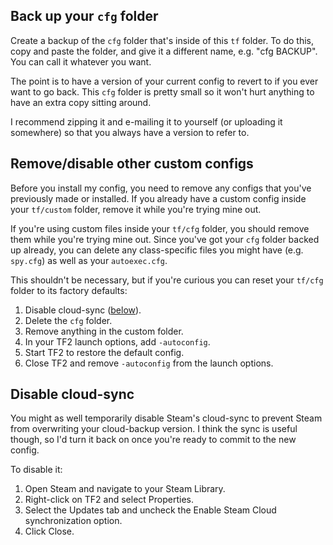 ## Back up your `cfg` folder

Create a backup of the `cfg` folder that's inside of this `tf` folder. To do this, copy and paste the folder, and give it a different name, e.g. "cfg BACKUP". You can call it whatever you want.

The point is to have a version of your current config to revert to if you ever want to go back. This `cfg` folder is pretty small so it won't hurt anything to have an extra copy sitting around.

I recommend zipping it and e-mailing it to yourself (or uploading it somewhere) so that you always have a version to refer to.

## Remove/disable other custom configs

Before you install my config, you need to remove any configs that you've previously made or installed. If you already have a custom config inside your `tf/custom` folder, remove it while you're trying mine out.

If you're using custom files inside your `tf/cfg` folder, you should remove them while you're trying mine out. Since you've got your `cfg` folder backed up already, you can delete any class-specific files you might have (e.g. `spy.cfg`) as well as your `autoexec.cfg`.

This shouldn't be necessary, but if you're curious you can reset your `tf/cfg` folder to its factory defaults:

1.  Disable cloud-sync ([below](#disable-cloud-sync)).
1.  Delete the `cfg` folder.
1.  Remove anything in the custom folder.
1.  In your TF2 launch options, add `-autoconfig`.
1.  Start TF2 to restore the default config.
1.  Close TF2 and remove `-autoconfig` from the launch options.

## Disable cloud-sync

You might as well temporarily disable Steam's cloud-sync to prevent Steam from overwriting your cloud-backup version. I think the sync is useful though, so I'd turn it back on once you're ready to commit to the new config.

To disable it:

1.  Open Steam and navigate to your Steam Library.
1.  Right-click on TF2 and select Properties.
1.  Select the Updates tab and uncheck the Enable Steam Cloud synchronization option.
1.  Click Close.
